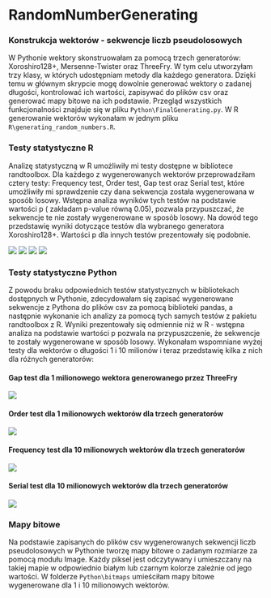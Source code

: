 # RandomNumberGenerating

### Konstrukcja wektorów - sekwencje liczb pseudolosowych

W Pythonie wektory skonstruowałam za pomocą trzech generatorów: Xoroshiro128+, Mersenne-Twister oraz ThreeFry. W tym celu utworzyłam trzy klasy, w których udostępniam metody dla każdego generatora. Dzięki temu w głównym skrypcie mogę dowolnie generować wektory o zadanej długości, kontrolować ich wartości, zapisywać do plików csv oraz generować mapy bitowe na ich podstawie.
Przegląd wszystkich funkcjonalności znajduje się w pliku `Python\FinalGenerating.py`.
W R generowanie wektorów wykonałam w jednym pliku `R\generating_random_numbers.R`.

### Testy statystyczne R

Analizę statystyczną w R umożliwiły mi testy dostępne w bibliotece randtoolbox. Dla każdego z wygenerowanych wektorów przeprowadziłam cztery testy: Frequency test, Order test, Gap test oraz Serial test, które umożliwiły mi sprawdzenie czy dana sekwencja została wygenerowana w sposób losowy. Wstępna analiza wyników tych testów na podstawie wartości p ( zakładam p-value równą 0.05), pozwala przypuszczać, że sekwencje te nie zostały wygenerowane w sposób losowy. Na dowód tego przedstawię wyniki dotyczące testów dla wybranego generatora Xoroshiro128+. Wartości p dla innych testów prezentowały się podobnie.

<img src="https://user-images.githubusercontent.com/67383292/87986149-ff1e1980-cadc-11ea-800c-4285e5ac942c.png">
<img src="https://user-images.githubusercontent.com/67383292/87989228-ecf2aa00-cae1-11ea-8383-09af09f5aa00.png">
<img src="https://user-images.githubusercontent.com/67383292/87986157-004f4680-cadd-11ea-8a84-b4f106d3ba9c.png">
<img src="https://user-images.githubusercontent.com/67383292/87986142-fdecec80-cadc-11ea-999f-e93cf30e09c6.png">

### Testy statystyczne Python

Z powodu braku odpowiednich testów statystycznych w bibliotekach dostępnych w Pythonie, zdecydowałam się zapisać wygenerowane sekwencje z Pythona do plików csv za pomocą biblioteki pandas, a następnie wykonanie ich analizy za pomocą tych samych testów z pakietu randtoolbox z R. Wyniki prezentowały się odmiennie niż w R - wstępna analiza na podstawie wartości p pozwala na przypuszczenie, że sekwencje te zostały wygenerowane w sposób losowy. Wykonałam wspomniane wyżej testy dla wektorów o długości 1 i 10 milionów i teraz przedstawię kilka z nich  dla różnych generatorów:

#### Gap test dla 1 milionowego wektora generowanego przez ThreeFry
<img src="https://user-images.githubusercontent.com/67383292/87986089-f0376700-cadc-11ea-888f-8094667de6d6.png">

#### Order test dla 1 milionowych wektorów dla trzech generatorów
<img src="https://user-images.githubusercontent.com/67383292/87986093-f1689400-cadc-11ea-9084-23da2c01f6c7.png">

#### Frequency test dla 10 milionowych wektorów dla trzech generatorów
<img src="https://user-images.githubusercontent.com/67383292/87986096-f2012a80-cadc-11ea-8ff5-5276f08bac22.png">

#### Serial test dla 10 milionowych wektorów dla trzech generatorów
<img src="https://user-images.githubusercontent.com/67383292/87986105-f3325780-cadc-11ea-8da1-2bd2f380d3b1.png">

### Mapy bitowe
Na podstawie zapisanych do plików csv wygenerowanych sekwencji liczb pseudolosowych w Pythonie tworzę mapy bitowe o zadanym rozmiarze za pomocą modułu Image. Każdy piksel jest odczytywany i umieszczany na takiej mapie w odpowiednio białym lub czarnym kolorze zależnie od jego wartości. W folderze `Python\bitmaps` umieściłam mapy bitowe wygenerowane dla 1 i 10 milionowych wektorów.
